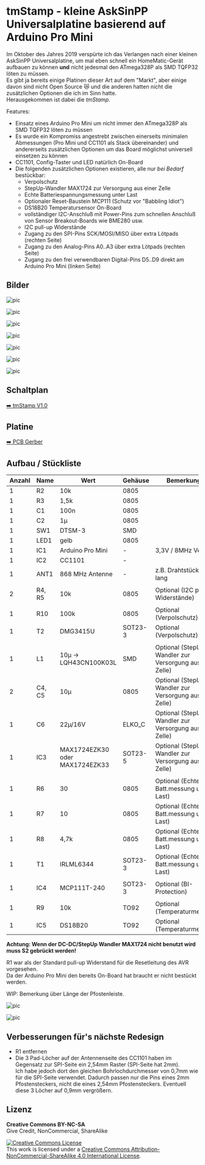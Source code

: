 
# tmStamp - kleine AskSinPP Universalplatine basierend auf Arduino Pro Mini

Im Oktober des Jahres 2019 verspürte ich das Verlangen nach einer kleinen AskSinPP Universalplatine, um mal eben schnell ein HomeMatic-Gerät aufbauen zu können **und** nicht jedesmal den ATmega328P als SMD TQFP32 löten zu müssen.<br>
Es gibt ja bereits einige Platinen dieser Art auf dem "Markt", aber einige davon sind nicht Open Source :crying_cat_face: und die anderen hatten nicht die zusätzlichen Optionen die ich im Sinn hatte.<br>
Herausgekommen ist dabei die *tmStamp*.

Features:

- Einsatz eines Arduino Pro Mini um nicht immer den ATmega328P als SMD TQFP32 löten zu müssen
- Es wurde ein Kompromiss angestrebt zwischen einerseits minimalen Abmessungen (Pro Mini und CC1101 als Stack übereinander) und andererseits zusätzlichen Optionen um das Board möglichst universell einsetzen zu können
- CC1101, Config-Taster und LED natürlich On-Board
- Die folgenden zusätzlichen Optionen existieren, alle nur *bei Bedarf* bestückbar:
  - Verpolschutz
  - StepUp-Wandler MAX1724 zur Versorgung aus einer Zelle
  - Echte Batteriespannungsmessung unter Last
  - Optionaler Reset-Baustein MCP111 (Schutz vor "Babbling Idiot")
  - DS18B20 Temperatursensor On-Board
  - vollständiger I2C-Anschluß mit Power-Pins zum schnellen Anschluß von Sensor Breakout-Boards wie BME280 usw.
  - I2C pull-up Widerstände
  - Zugang zu den SPI-Pins SCK/MOSI/MISO über extra Lötpads (rechten Seite)
  - Zugang zu den Analog-Pins A0..A3 über extra Lötpads (rechten Seite)
  - Zugang zu den frei verwendbaren Digital-Pins D5..D9 direkt am Arduino Pro Mini (linken Seite)


## Bilder

![pic](Images/tmStamp_01.jpg)

![pic](Images/tmStamp_02.jpg)

![pic](Images/tmStamp_03.jpg)

![pic](Images/tmStamp_04.jpg)

![pic](Images/tmStamp_05.jpg)

![pic](Images/tmStamp_Top.png)

![pic](Images/tmStamp_Bottom.png)


## Schaltplan

[:arrow_right: tmStamp V1.0](https://github.com/TomMajor/SmartHome/tree/master/PCB/tmStamp/Files/tmStamp_V10.pdf)


## Platine

[:arrow_right: PCB Gerber](Gerber)


## Aufbau / Stückliste

| Anzahl    | Name      | Wert              | Gehäuse       | Bemerkungen |
|---|---|---|---|---|
| 1 | R2                | 10k               | 0805          | |
| 1 | R3                | 1,5k              | 0805          | |
| 1 | C1                | 100n              | 0805          | |
| 1 | C2                | 1µ                | 0805          | |
| 1 | SW1               | DTSM-3            | SMD           | |
| 1 | LED1	            | gelb	            | 0805          | |
| 1 | IC1	            | Arduino Pro Mini  | -             | 3,3V / 8MHz Version |
| 1 | IC2	            | CC1101	        | -             | |
| 1 | ANT1	            | 868 MHz Antenne   | -             | z.B. Drahtstück 86mm lang |
|   |                   |                   |               | |
| 2 | R4, R5            | 10k               | 0805          | Optional (I2C pull-up Widerstände) |
|   |                   |                   |               | |
| 1 | R10               | 100k              | 0805          | Optional (Verpolschutz) |
| 1 | T2                | DMG3415U          | SOT23-3       | Optional (Verpolschutz) |
|   |                   |                   |               | |
| 1 | L1	            | 10µ -> LQH43CN100K03L | SMD       | Optional (StepUp-Wandler zur Versorgung aus einer Zelle) |
| 2 | C4, C5	        | 10µ	            | 0805          | Optional (StepUp-Wandler zur Versorgung aus einer Zelle) |
| 1 | C6	            | 22µ/16V           | ELKO_C        | Optional (StepUp-Wandler zur Versorgung aus einer Zelle) |
| 1 | IC3	            | MAX1724EZK30 oder MAX1724EZK33 | SOT23-5 | Optional (StepUp-Wandler zur Versorgung aus einer Zelle) |
|   |                   |                   |               | |
| 1 | R6	            | 30	            | 0805          | Optional (Echte Batt.messung unter Last) |
| 1 | R7	            | 10	            | 0805          | Optional (Echte Batt.messung unter Last) |
| 1 | R8	            | 4,7k	            | 0805          | Optional (Echte Batt.messung unter Last) |
| 1 | T1	            | IRLML6344         | SOT23-3       | Optional (Echte Batt.messung unter Last) |
|   |                   |                   |               | |
| 1 | IC4	            | MCP111T-240	    | SOT23-3       | Optional (BI-Protection) |
|   |                   |                   |               | |
| 1 | R9	            | 10k	            | TO92          | Optional (Temperaturmessung) |
| 1 | IC5	            | DS18B20	        | TO92          | Optional (Temperaturmessung) |

**Achtung: Wenn der DC-DC/StepUp Wandler MAX1724 nicht benutzt wird muss S2 gebrückt werden!**

R1 war als der Standard pull-up Widerstand für die Resetleitung des AVR vorgesehen.<br>
Da der Arduino Pro Mini den bereits On-Board hat braucht er nicht bestückt werden.

WIP: Bemerkung über Länge der Pfostenleiste.

![pic](Images/tmStamp_Aufbau.jpg)

![pic](Images/tmStamp_Bestellung.png)


## Verbesserungen für's nächste Redesign

- R1 entfernen
- Die 3 Pad-Löcher auf der Antennenseite des CC1101 haben im Gegensatz zur SPI-Seite ein 2,54mm Raster (SPI-Seite hat 2mm).<br>
Ich habe jedoch dort den gleichen Bohrlochdurchmesser von 0,7mm wie für die SPI-Seite verwendet. Dadurch passen nur die Pins eines 2mm Pfostensteckers, nicht die eines 2,54mm Pfostensteckers. Eventuell diese 3 Löcher auf 0,9mm vergrößern.


## Lizenz

**Creative Commons BY-NC-SA**<br>
Give Credit, NonCommercial, ShareAlike

<a rel="license" href="http://creativecommons.org/licenses/by-nc-sa/4.0/"><img alt="Creative Commons License" style="border-width:0" src="https://i.creativecommons.org/l/by-nc-sa/4.0/88x31.png" /></a><br />This work is licensed under a <a rel="license" href="http://creativecommons.org/licenses/by-nc-sa/4.0/">Creative Commons Attribution-NonCommercial-ShareAlike 4.0 International License</a>.

